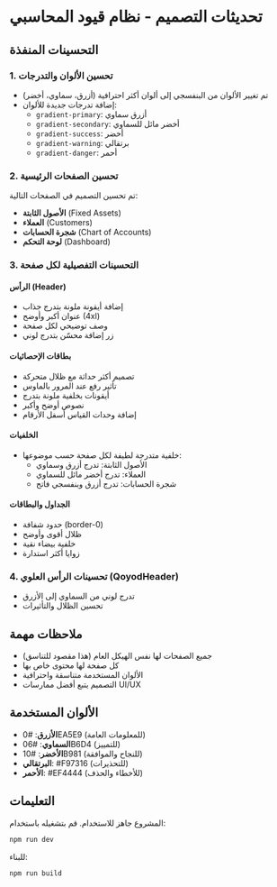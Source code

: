 # تحديثات التصميم - نظام قيود المحاسبي

## التحسينات المنفذة

### 1. تحسين الألوان والتدرجات
- تم تغيير الألوان من البنفسجي إلى ألوان أكثر احترافية (أزرق، سماوي، أخضر)
- إضافة تدرجات جديدة للألوان:
  - `gradient-primary`: أزرق سماوي
  - `gradient-secondary`: أخضر مائل للسماوي
  - `gradient-success`: أخضر
  - `gradient-warning`: برتقالي
  - `gradient-danger`: أحمر

### 2. تحسين الصفحات الرئيسية
تم تحسين التصميم في الصفحات التالية:
- **الأصول الثابتة** (Fixed Assets)
- **العملاء** (Customers)
- **شجرة الحسابات** (Chart of Accounts)
- **لوحة التحكم** (Dashboard)

### 3. التحسينات التفصيلية لكل صفحة

#### الرأس (Header)
- إضافة أيقونة ملونة بتدرج جذاب
- عنوان أكبر وأوضح (4xl)
- وصف توضيحي لكل صفحة
- زر إضافة محسّن بتدرج لوني

#### بطاقات الإحصائيات
- تصميم أكثر حداثة مع ظلال متحركة
- تأثير رفع عند المرور بالماوس
- أيقونات بخلفية ملونة بتدرج
- نصوص أوضح وأكبر
- إضافة وحدات القياس أسفل الأرقام

#### الخلفيات
- خلفية متدرجة لطيفة لكل صفحة حسب موضوعها:
  - الأصول الثابتة: تدرج أزرق وسماوي
  - العملاء: تدرج أخضر مائل للسماوي
  - شجرة الحسابات: تدرج أزرق وبنفسجي فاتح

#### الجداول والبطاقات
- حدود شفافة (border-0)
- ظلال أقوى وأوضح
- خلفية بيضاء نقية
- زوايا أكثر استدارة

### 4. تحسينات الرأس العلوي (QoyodHeader)
- تدرج لوني من السماوي إلى الأزرق
- تحسين الظلال والتأثيرات

## ملاحظات مهمة
- جميع الصفحات لها نفس الهيكل العام (هذا مقصود للتناسق)
- كل صفحة لها محتوى خاص بها
- الألوان المستخدمة متناسقة واحترافية
- التصميم يتبع أفضل ممارسات UI/UX

## الألوان المستخدمة
- **الأزرق**: #0EA5E9 (للمعلومات العامة)
- **السماوي**: #06B6D4 (للتمييز)
- **الأخضر**: #10B981 (للنجاح والموافقة)
- **البرتقالي**: #F97316 (للتحذيرات)
- **الأحمر**: #EF4444 (للأخطاء والحذف)

## التعليمات
المشروع جاهز للاستخدام. قم بتشغيله باستخدام:
```bash
npm run dev
```

للبناء:
```bash
npm run build
```
